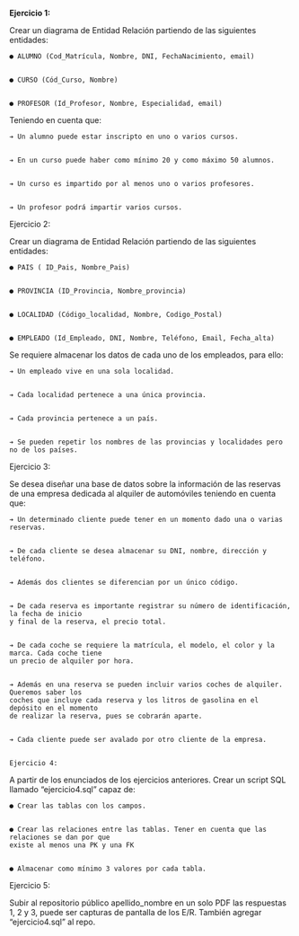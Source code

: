 **Ejercicio 1:**


Crear un diagrama de Entidad Relación partiendo de las siguientes entidades:


    ● ALUMNO (Cod_Matrícula, Nombre, DNI, FechaNacimiento, email)


    ● CURSO (Cód_Curso, Nombre)


    ● PROFESOR (Id_Profesor, Nombre, Especialidad, email)


Teniendo en cuenta que:


    ➔ Un alumno puede estar inscripto en uno o varios cursos.


    ➔ En un curso puede haber como mínimo 20 y como máximo 50 alumnos.


    ➔ Un curso es impartido por al menos uno o varios profesores.


    ➔ Un profesor podrá impartir varios cursos.


Ejercicio 2:


Crear un diagrama de Entidad Relación partiendo de las siguientes entidades:


    ● PAIS ( ID_Pais, Nombre_Pais)


    ● PROVINCIA (ID_Provincia, Nombre_provincia)


    ● LOCALIDAD (Código_localidad, Nombre, Codigo_Postal)


    ● EMPLEADO (Id_Empleado, DNI, Nombre, Teléfono, Email, Fecha_alta)


Se requiere almacenar los datos de cada uno de los empleados, para ello:


    ➔ Un empleado vive en una sola localidad.
    
    
    ➔ Cada localidad pertenece a una única provincia.
    
    
    ➔ Cada provincia pertenece a un país.
    
    
    ➔ Se pueden repetir los nombres de las provincias y localidades pero no de los países.
    
    
Ejercicio 3:


Se desea diseñar una base de datos sobre la información de las reservas de una empresa
dedicada al alquiler de automóviles teniendo en cuenta que:


    ➔ Un determinado cliente puede tener en un momento dado una o varias reservas.
    
    
    ➔ De cada cliente se desea almacenar su DNI, nombre, dirección y teléfono.
    
    
    ➔ Además dos clientes se diferencian por un único código.
    
    
    ➔ De cada reserva es importante registrar su número de identificación, la fecha de inicio
    y final de la reserva, el precio total.
    

    ➔ De cada coche se requiere la matrícula, el modelo, el color y la marca. Cada coche tiene
    un precio de alquiler por hora.
    
    
    ➔ Además en una reserva se pueden incluir varios coches de alquiler. Queremos saber los
    coches que incluye cada reserva y los litros de gasolina en el depósito en el momento
    de realizar la reserva, pues se cobrarán aparte.
    
    
    ➔ Cada cliente puede ser avalado por otro cliente de la empresa.
    
    
    Ejercicio 4:
A partir de los enunciados de los ejercicios anteriores. Crear un script SQL llamado
“ejercicio4.sql” capaz de:


    ● Crear las tablas con los campos.
    
    
    ● Crear las relaciones entre las tablas. Tener en cuenta que las relaciones se dan por que
    existe al menos una PK y una FK
    
    
    ● Almacenar como mínimo 3 valores por cada tabla.
    
    
Ejercicio 5:


Subir al repositorio público apellido_nombre en un solo PDF las respuestas 1, 2 y 3, puede ser
capturas de pantalla de los E/R. También agregar “ejercicio4.sql” al repo.
